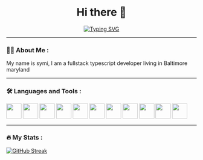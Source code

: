 
<div align="center">
<h1> Hi there 🚀</h1>
<a href="https://git.io/typing-svg"><img src="https://readme-typing-svg.demolab.com?font=Fira+Code&duration=5012&pause=1000&color=5CF710&center=true&width=435&lines=Full+stack+app+developer" alt="Typing SVG" /></a>
</div>


---

### :man_technologist: About Me :
<p>My name is symi, I am a fullstack typescript developer living in Baltimore maryland</p>

---

### :hammer_and_wrench: Languages and Tools :
<div>
 <img src="https://cdn.jsdelivr.net/gh/devicons/devicon/icons/circleci/circleci-plain.svg" width="40"/>
 <img src="https://cdn.jsdelivr.net/gh/devicons/devicon/icons/gitlab/gitlab-original.svg" width="40"/> 
 <img src="https://cdn.jsdelivr.net/gh/devicons/devicon/icons/git/git-original.svg" width="40"/>
 <img src="https://cdn.jsdelivr.net/gh/devicons/devicon/icons/googlecloud/googlecloud-original.svg" width="40"/>
 <img src="https://cdn.jsdelivr.net/gh/devicons/devicon/icons/javascript/javascript-original.svg" width="40"/>
 <img src="https://cdn.jsdelivr.net/gh/devicons/devicon/icons/babel/babel-original.svg" width="40"/>
 <img src="https://cdn.jsdelivr.net/gh/devicons/devicon/icons/angularjs/angularjs-plain.svg" width="40"/>
 <img src="https://cdn.jsdelivr.net/gh/devicons/devicon/icons/firebase/firebase-plain.svg" width="40"/>
 <img src="https://cdn.jsdelivr.net/gh/devicons/devicon/icons/nextjs/nextjs-line.svg" width="40"/>
 <img src="https://cdn.jsdelivr.net/gh/devicons/devicon/icons/spring/spring-original-wordmark.svg" width="40"/>
 <img src="https://cdn.jsdelivr.net/gh/devicons/devicon/icons/typescript/typescript-original.svg" width="40"/>
</div>

---

### :fire: My Stats :
[![GitHub Streak](https://streak-stats.demolab.com?user=symienMoore&theme=dark&hide_border=true)](https://git.io/streak-stats)

